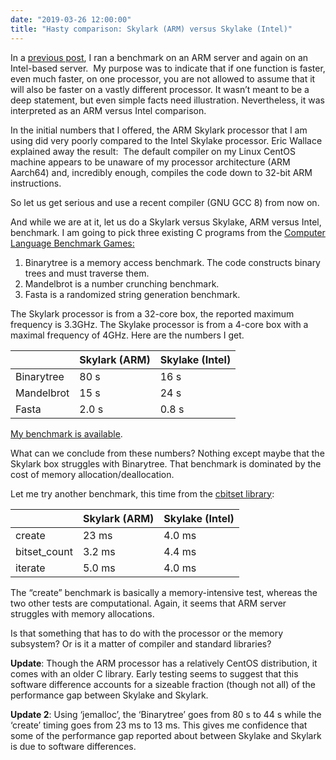 ```yaml
---
date: "2019-03-26 12:00:00"
title: "Hasty comparison: Skylark (ARM) versus Skylake (Intel)"
---
```




In a [previous post](/lemire/blog/2019/03/20/arm-and-intel-have-different-performance-characteristics-a-case-study-in-random-number-generation/), I ran a benchmark on an ARM server and again on an Intel-based server.  My purpose was to indicate that if one function is faster, even much faster, on one processor, you are not allowed to assume that it will also be faster on a vastly different processor. It wasn&rsquo;t meant to be a deep statement, but even simple facts need illustration. Nevertheless, it was interpreted as an ARM versus Intel comparison.

In the initial numbers that I offered, the ARM Skylark processor that I am using did very poorly compared to the Intel Skylake processor. Eric Wallace explained away the result:  The default compiler on my Linux CentOS machine appears to be unaware of my processor architecture (ARM Aarch64) and, incredibly enough, compiles the code down to 32-bit ARM instructions.

So let us get serious and use a recent compiler (GNU GCC 8) from now on.

And while we are at it, let us do a Skylark versus Skylake, ARM versus Intel, benchmark. I am going to pick three existing C programs from the [Computer Language Benchmark Games:](https://benchmarksgame-team.pages.debian.net/benchmarksgame/)

1. Binarytree is a memory access benchmark. The code constructs binary trees and must traverse them.
1. Mandelbrot is a number crunching benchmark.
1. Fasta is a randomized string generation benchmark.


The Skylark processor is from a 32-core box, the reported maximum frequency is 3.3GHz. The Skylake processor is from a 4-core box with a maximal frequency of 4GHz. Here are the numbers I get.

&nbsp;                   |Skylark (ARM)            |Skylake (Intel)          |
-------------------------|-------------------------|-------------------------|
Binarytree               |80 s                     |16 s                     |
Mandelbrot               |15 s                     |24 s                     |
Fasta                    |2.0 s                    |0.8 s                    |


[My benchmark is available](https://github.com/lemire/Code-used-on-Daniel-Lemire-s-blog/tree/master/2019/03/26). 

What can we conclude from these numbers? Nothing except maybe that the Skylark box struggles with Binarytree. That benchmark is dominated by the cost of memory allocation/deallocation.

Let me try another benchmark, this time from the [cbitset library](https://github.com/lemire/cbitset):

&nbsp;                   |Skylark (ARM)            |Skylake (Intel)          |
-------------------------|-------------------------|-------------------------|
create                   |23 ms                    |4.0 ms                   |
bitset_count             |3.2 ms                   |4.4 ms                   |
iterate                  |5.0 ms                   |4.0 ms                   |


The &ldquo;create&rdquo; benchmark is basically a memory-intensive test, whereas the two other tests are computational. Again, it seems that ARM server struggles with memory allocations.

Is that something that has to do with the processor or the memory subsystem? Or is it a matter of compiler and standard libraries?

__Update__: Though the ARM processor has a relatively CentOS distribution, it comes with an older C library. Early testing seems to suggest that this software difference accounts for a sizeable fraction (though not all) of the performance gap between Skylake and Skylark.

__Update 2__: Using &lsquo;jemalloc&rsquo;, the &lsquo;Binarytree&rsquo; goes from 80 s to 44 s while the &lsquo;create&rsquo; timing goes from 23 ms to 13 ms. This gives me confidence that some of the performance gap reported about between Skylake and Skylark is due to software differences.

